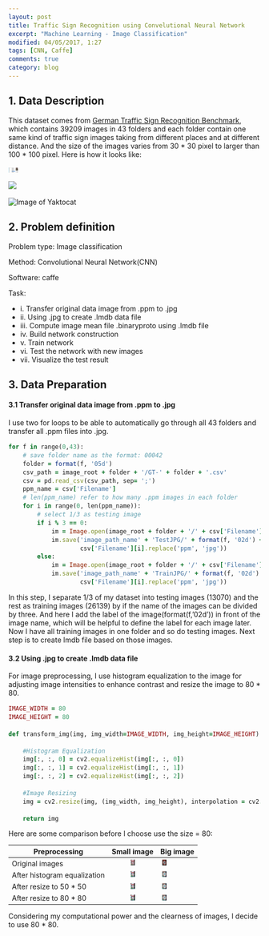 ```yaml
---
layout: post
title: Traffic Sign Recognition using Convelutional Neural Network
excerpt: "Machine Learning - Image Classification"
modified: 04/05/2017, 1:27
tags: [CNN, Caffe]
comments: true
category: blog
---
```


## 1. Data Description
This dataset comes from [German Traffic Sign Recognition Benchmark](http://benchmark.ini.rub.de/?section=gtsrb&subsection=dataset), which contains 39209 images in 43 folders and each folder contain one same kind of traffic sign images taking from different places and at different distance. And the size of the images varies from 30 * 30 pixel to larger than 100 * 100 pixel. Here is how it looks like:  

<img src="https://github.com/San-Wang/San-Wang.github.io/blob/master/images/GTSRB/Dataset.png" width="20px" height="10px" />

![](https://github.com/San-Wang/San-Wang.github.io/tree/master/images/GTSRB/Dataset.png)

![Image of Yaktocat](https://octodex.github.com/images/yaktocat.png)

## 2. Problem definition

Problem type: Image classification  

Method: Convolutional Neural Network(CNN)    

Software: caffe    

Task:
* i. Transfer original data image from .ppm to .jpg
* ii. Using .jpg to create .lmdb data file
* iii. Compute image mean file .binaryproto using .lmdb file 
* iv. Build network construction 
* v. Train network
* vi. Test the network with new images
* vii. Visualize the test result

## 3. Data Preparation
#### 3.1 Transfer original data image from .ppm to .jpg
I use two for loops to be able to automatically go through all 43 folders and transfer all .ppm files into .jpg. 

~~~ ruby
for f in range(0,43):
    # save folder name as the format: 00042
    folder = format(f, '05d')
    csv_path = image_root + folder + '/GT-' + folder + '.csv'
    csv = pd.read_csv(csv_path, sep= ';')
    ppm_name = csv['Filename']
    # len(ppm_name) refer to how many .ppm images in each folder
    for i in range(0, len(ppm_name)):
        # select 1/3 as testing image
        if i % 3 == 0:
            im = Image.open(image_root + folder + '/' + csv['Filename'][i])
            im.save('image_path_name' + 'TestJPG/' + format(f, '02d') + '_' +
                    csv['Filename'][i].replace('ppm', 'jpg'))
        else:
            im = Image.open(image_root + folder + '/' + csv['Filename'][i])
            im.save('image_path_name' + 'TrainJPG/' + format(f, '02d') + '_' +
                    csv['Filename'][i].replace('ppm', 'jpg'))
~~~
In this step, I separate 1/3 of my dataset into testing images (13070) and the rest as training images (26139) by if the name of the images can be divided by three. And here I add the label of the image(format(f,’02d’)) in front of the image name, which will be helpful to define the label for each image later. Now I have all training images in one folder and so do testing images. Next step is to create lmdb file based on those images. 

#### 3.2 Using .jpg to create .lmdb data file
For image preprocessing, I use histogram equalization to the image for adjusting image intensities to enhance contrast and resize the image to 80 * 80. 
~~~ ruby
IMAGE_WIDTH = 80
IMAGE_HEIGHT = 80

def transform_img(img, img_width=IMAGE_WIDTH, img_height=IMAGE_HEIGHT):

    #Histogram Equalization
    img[:, :, 0] = cv2.equalizeHist(img[:, :, 0])
    img[:, :, 1] = cv2.equalizeHist(img[:, :, 1])
    img[:, :, 2] = cv2.equalizeHist(img[:, :, 2])

    #Image Resizing
    img = cv2.resize(img, (img_width, img_height), interpolation = cv2.INTER_CUBIC)

    return img
~~~

Here are some comparison before I choose use the size = 80:  

| Preprocessing | Small image | Big image |   
| --------|:-------:|--------  |    
| Original images  | <img src="https://github.com/San-Wang/San-Wang.github.io/blob/master/images/GTSRB/imshow_original.png" width="15px" height="15px">   | <img src="https://github.com/San-Wang/San-Wang.github.io/blob/master/images/GTSRB/imshow_bigOriginal.png" width="15px" height="15px">   |  
| After histogram equalization   | <img src="https://github.com/San-Wang/San-Wang.github.io/blob/master/images/GTSRB/imshow_HistEqual.png" width="15px" height="15px">   | <img src="https://github.com/San-Wang/San-Wang.github.io/blob/master/images/GTSRB/imshow_bigHistEqual.png" width="15px" height="15px">   |  
| After resize to 50 * 50  | <img src="https://github.com/San-Wang/San-Wang.github.io/blob/master/images/GTSRB/imshow_resize50.png" width="15px" height="15px">   | <img src="https://github.com/San-Wang/San-Wang.github.io/blob/master/images/GTSRB/imshow_bigResize50.png" width="15px" height="15px">   |  
| After resize to 80 * 80   | <img src="https://github.com/San-Wang/San-Wang.github.io/blob/master/images/GTSRB/imshow_resize80.png" width="15px" height="15px">   | <img src="https://github.com/San-Wang/San-Wang.github.io/blob/master/images/GTSRB/imshow_bigResize80.png" width="15px" height="15px">   |  

Considering my computational power and the clearness of images, I decide to use 80 * 80.

